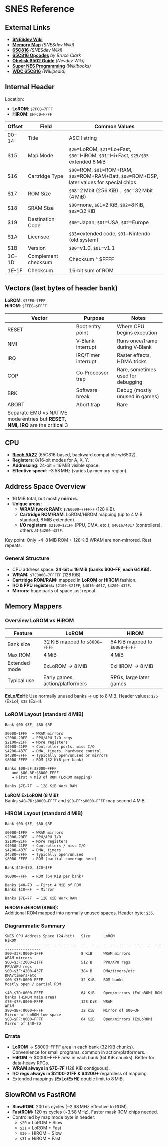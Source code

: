 # SNES Reference

## External Links

* **[SNESdev Wiki](https://snes.nesdev.org/wiki/SNESdev_Wiki)**
* **[Memory Map](https://snes.nesdev.org/wiki/Memory_map)** *(SNESdev Wiki)*
* **[65C816](https://snes.nesdev.org/wiki/65C816)** *(SNESdev Wiki)*
* **[65C816 Opcodes](http://www.6502.org/tutorials/65c816opcodes.html)** *by Bruce Clark*
* **[Obelisk 6502 Guide](https://www.nesdev.org/obelisk-6502-guide/)** *(Nesdev Wiki)*
* **[Super NES Programming](https://en.wikibooks.org/wiki/Super_NES_Programming)** *(Wikibooks)*
* **[WDC 65C816](https://en.wikipedia.org/wiki/WDC_65C816)** *(Wikipedia)*

## Internal Header
Location:  
- **LoROM**: `$7FC0–7FFF`  
- **HiROM**: `$FFC0–FFFF`

| Offset | Field               | Common Values |
|--------|---------------------|---------------|
| $00–$14 | Title              | ASCII string |
| $15     | Map Mode           | `$20`=LoROM, `$21`=Lo+Fast, `$30`=HiROM, `$31`=Hi+Fast, `$25/$35` extended 8 MiB |
| $16     | Cartridge Type     | `$00`=ROM, `$01`=ROM+RAM, `$02`=ROM+RAM+Batt, `$03`=ROM+DSP, later values for special chips |
| $17     | ROM Size           | `$08`=2 Mbit (256 KiB)… `$0C`=32 Mbit (4 MiB) |
| $18     | SRAM Size          | `$00`=none, `$01`=2 KiB, `$02`=8 KiB, `$03`=32 KiB |
| $19     | Destination Code   | `$00`=Japan, `$01`=USA, `$02`=Europe |
| $1A     | Licensee           | `$33`=extended code, `$01`=Nintendo (old system) |
| $1B     | Version            | `$00`=v1.0, `$01`=v1.1 |
| $1C–$1D | Complement checksum | Checksum ^ $FFFF |
| $1E–$1F | Checksum           | 16‑bit sum of ROM |

## Vectors (last bytes of header bank)

**LoROM**: `$7FE0–7FFF`  
**HiROM**: `$FFE0–$FFFF`

| Vector | Purpose            | Notes |
|--------|-------------------|-------|
| RESET  | Boot entry point   | Where CPU begins execution |
| NMI    | V‑Blank interrupt  | Runs once/frame during V‑Blank |
| IRQ    | IRQ/Timer interrupt| Raster effects, HDMA tricks |
| COP    | Co‑Processor trap  | Rare, sometimes used for debugging |
| BRK    | Software break     | Debug (mostly unused in games) |
| ABORT  | Abort trap         | Rare |
| Separate EMU vs NATIVE mode entries but **RESET, NMI, IRQ** are the critical 3 |

## CPU
- **[Ricoh 5A22](https://en.wikipedia.org/wiki/Ricoh_5A22)** (65C816‑based, backward compatible w/6502).
- **Registers**: 8/16‑bit modes for A, X, Y.  
- **Addressing**: 24‑bit = 16 MiB visible space.  
- **Effective speed**: ~3.58 MHz (varies by memory region).  

## Address Space Overview
- 16 MiB total, but mostly **mirrors**.  
- **Unique areas**:
  - **WRAM (work RAM)**: `$7E0000–7FFFFF` (128 KiB).  
  - **Cartridge ROM/RAM**: LoROM/HiROM mapping (up to 4 MiB standard, 8 MiB extended).
  - **I/O registers**: `$2100–$21FF` (PPU, DMA, etc.), `$4016/4017` (controllers), others at `$4200–437F`.  

Key point: Only ~4–8 MiB ROM + 128 KiB WRAM are non‑mirrored. Rest repeats.

### General Structure
- CPU address space: **24‑bit = 16 MiB (banks $00–FF, each 64 KiB).**
- **WRAM:** `$7E0000–7FFFFF` (128 KiB).  
- **Cartridge ROM/RAM:** mapped in **LoROM** or **HiROM** fashion.  
- **I/O & PPU registers:** `$2100–$21FF`, `$4016–4017`, `$4200–437F`.  
- **Mirrors:** huge parts of space just repeat.

## Memory Mappers

### Overview LoROM vs HiROM

| Feature       | LoROM                             | HiROM                          |
|---------------|-----------------------------------|--------------------------------|
| Bank size     | 32 KiB mapped to `$8000–FFFF`     | 64 KiB mapped to `$0000–FFFF` |
| Max ROM       | 4 MiB                             | 4 MiB                         |
| Extended mode | ExLoROM → 8 MiB                   | ExHiROM → 8 MiB               |
| Typical use   | Early games, action/platformers   | RPGs, large later games        |

**ExLo/ExHi**: Use normally unused banks → up to 8 MiB. Header values: `$25` (ExLo), `$35` (ExHi).

### LoROM Layout (standard 4 MiB)

```
Bank $00–$3F, $80–$BF

$0000–1FFF  → WRAM mirrors
$2000–20FF  → PPU/APU I/O regs
$2100–21FF  → More registers
$4000–41FF  → Controller ports, misc I/O
$4200–437F  → DMA, timers, hardware control
$4380–7FFF  → Typically open/unused or mirrors
$8000–FFFF  → ROM (32 KiB per bank)

Banks $00–3F:$8000–FFFF
   and $80–BF:$8000–FFFF
   → First 4 MiB of ROM (LoROM mapping)

Banks $7E–7F  → 128 KiB Work RAM
```

**LoROM ExLoROM (8 MiB):**  
Banks `$40–7D:$8000–FFFF` and `$C0–FF:$8000–FFFF` map second 4 MiB.

### HiROM Layout (standard 4 MiB)

```
Bank $00–$3F, $80–$BF

$0000–1FFF  → WRAM mirrors
$2000–20FF  → PPU/APU I/O
$2100–21FF  → More registers
$4000–41FF  → Controllers / misc I/O
$4200–437F  → DMA, timers
$4380–7FFF  → Typically open/unused
$8000–FFFF  → ROM (partial coverage here)

Bank $40–$7D, $C0–$FF

$0000–FFFF  → ROM (64 KiB per bank)

Banks $40–7D  → First 4 MiB of ROM
Banks $C0–FF  → Mirror

Banks $7E–7F  → 128 KiB Work RAM
```

**HiROM ExHiROM (8 MiB):**  
Additional ROM mapped into normally unused spaces. Header byte: `$35`.

### Diagrammatic Summary

```
SNES CPU Address Space (24-bit)   Size      LoROM                  HiROM
-------------------------------   -------   ---------------------  -------------------
$00–$3F:0000–1FFF                 8 KiB     WRAM mirrors           WRAM mirrors
$00–$3F:2000–21FF                 512 B     PPU/APU regs           PPU/APU regs
$00–$3F:4200–437F                 384 B     DMA/timers/etc         DMA/timers/etc
$00–$3F:8000–FFFF                 32 KiB    ROM banks              Mostly open / partial ROM

$40–$7D:0000–FFFF                 64 KiB    Open/mirrors (ExLoROM) ROM banks (HiROM main area)
$7E–$7F:0000–FFFF                 128 KiB   WRAM                   WRAM
$80–$BF:8000–FFFF                 32 KiB    Mirror of $00–3F       Mirror of LoROM low space
$C0–$FF:0000–FFFF                 64 KiB    Open/mirrors (ExLoROM) Mirror of $40–7D
```

### Errata
- **LoROM** → $8000–FFFF area in each bank (32 KiB chunks). Convenience for small programs, common in action/platformers.  
- **HiROM** → $0000–FFFF area in each bank (64 KiB chunks). Better for data‑heavy RPGs.  
- **WRAM always in $7E–7F** (128 KiB contiguous).  
- **I/O regs always in $2100‑21FF & $4200+** regardless of mapping.  
- Extended mappings (**ExLo/ExHi**) double limit to 8 MiB.  

## SlowROM vs FastROM
- **SlowROM:** 200 ns cycles (~2.68 MHz effective to ROM).  
- **FastROM:** 120 ns cycles (~3.58 MHz). Faster mask ROM chips needed.  
- Controlled by map mode byte in header:
  - `$20` = LoROM + Slow  
  - `$21` = LoROM + Fast  
  - `$30` = HiROM + Slow  
  - `$31` = HiROM + Fast  
